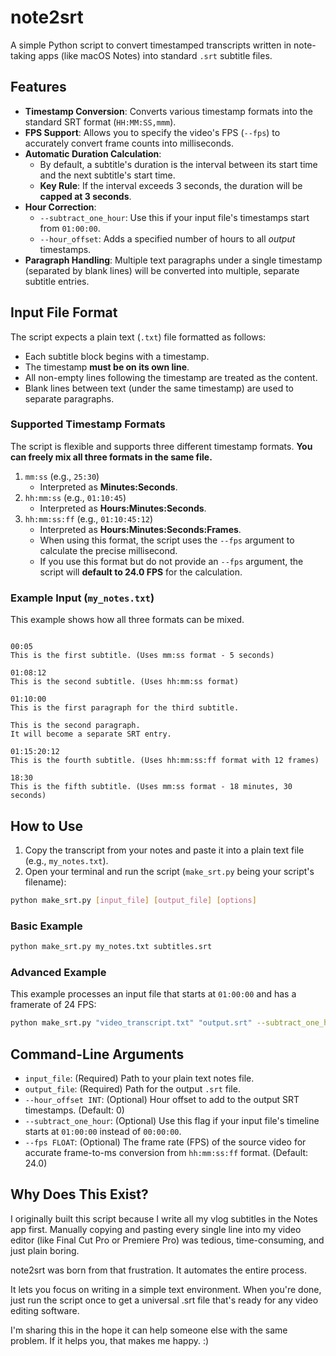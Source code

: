 # note2srt

A simple Python script to convert timestamped transcripts written in note-taking apps (like macOS Notes) into standard `.srt` subtitle files.

## Features

- **Timestamp Conversion**: Converts various timestamp formats into the standard SRT format (`HH:MM:SS,mmm`).
- **FPS Support**: Allows you to specify the video's FPS (`--fps`) to accurately convert frame counts into milliseconds.
- **Automatic Duration Calculation**:
  - By default, a subtitle's duration is the interval between its start time and the next subtitle's start time.
  - **Key Rule**: If the interval exceeds 3 seconds, the duration will be **capped at 3 seconds**.
- **Hour Correction**:
  - `--subtract_one_hour`: Use this if your input file's timestamps start from `01:00:00`.
  - `--hour_offset`: Adds a specified number of hours to all _output_ timestamps.
- **Paragraph Handling**: Multiple text paragraphs under a single timestamp (separated by blank lines) will be converted into multiple, separate subtitle entries.

## Input File Format

The script expects a plain text (`.txt`) file formatted as follows:

- Each subtitle block begins with a timestamp.
- The timestamp **must be on its own line**.
- All non-empty lines following the timestamp are treated as the content.
- Blank lines between text (under the same timestamp) are used to separate paragraphs.

### Supported Timestamp Formats

The script is flexible and supports three different timestamp formats. **You can freely mix all three formats in the same file.**

1.  `mm:ss` (e.g., `25:30`)
    - Interpreted as **Minutes:Seconds**.
2.  `hh:mm:ss` (e.g., `01:10:45`)
    - Interpreted as **Hours:Minutes:Seconds**.
3.  `hh:mm:ss:ff` (e.g., `01:10:45:12`)
    - Interpreted as **Hours:Minutes:Seconds:Frames**.
    - When using this format, the script uses the `--fps` argument to calculate the precise millisecond.
    - If you use this format but do not provide an `--fps` argument, the script will **default to 24.0 FPS** for the calculation.

### Example Input (`my_notes.txt`)

This example shows how all three formats can be mixed.

```

00:05
This is the first subtitle. (Uses mm:ss format - 5 seconds)

01:08:12
This is the second subtitle. (Uses hh:mm:ss format)

01:10:00
This is the first paragraph for the third subtitle.

This is the second paragraph.
It will become a separate SRT entry.

01:15:20:12
This is the fourth subtitle. (Uses hh:mm:ss:ff format with 12 frames)

18:30
This is the fifth subtitle. (Uses mm:ss format - 18 minutes, 30 seconds)

```

## How to Use

1.  Copy the transcript from your notes and paste it into a plain text file (e.g., `my_notes.txt`).
2.  Open your terminal and run the script (`make_srt.py` being your script's filename):

```bash
python make_srt.py [input_file] [output_file] [options]
```

### Basic Example

```bash
python make_srt.py my_notes.txt subtitles.srt
```

### Advanced Example

This example processes an input file that starts at `01:00:00` and has a framerate of 24 FPS:

```bash
python make_srt.py "video_transcript.txt" "output.srt" --subtract_one_hour --fps 24
```

## Command-Line Arguments

- `input_file`: (Required) Path to your plain text notes file.
- `output_file`: (Required) Path for the output `.srt` file.
- `--hour_offset INT`: (Optional) Hour offset to add to the output SRT timestamps. (Default: 0)
- `--subtract_one_hour`: (Optional) Use this flag if your input file's timeline starts at `01:00:00` instead of `00:00:00`.
- `--fps FLOAT`: (Optional) The frame rate (FPS) of the source video for accurate frame-to-ms conversion from `hh:mm:ss:ff` format. (Default: 24.0)

## Why Does This Exist?

I originally built this script because I write all my vlog subtitles in the Notes app first. Manually copying and pasting every single line into my video editor (like Final Cut Pro or Premiere Pro) was tedious, time-consuming, and just plain boring.

note2srt was born from that frustration. It automates the entire process.

It lets you focus on writing in a simple text environment. When you're done, just run the script once to get a universal .srt file that's ready for any video editing software.

I'm sharing this in the hope it can help someone else with the same problem. If it helps you, that makes me happy. :)
